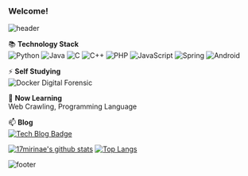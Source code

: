 ### Welcome!

![header](https://capsule-render.vercel.app/api?type=waving&color=auto&height=300&section=header&text=17%20mirinae&fontSize=90)

📚 <b>Technology Stack</b><br>
![Python](https://img.shields.io/badge/Python-3776AB?logo=Python&logoColor=white)
![Java](https://img.shields.io/badge/Java-007396?logo=Java&logoColor=white)
![C](https://img.shields.io/badge/C-A8B9CC?logo=C&logoColor=white)
![C++](https://img.shields.io/badge/C++-00599C?logo=C++&logoColor=white)
![PHP](https://img.shields.io/badge/PHP-777BB4?logo=PHP&logoColor=white)
![JavaScript](https://img.shields.io/badge/JavaScript-F7DF1E?logo=JavaScript&logoColor=white)
![Spring](https://img.shields.io/badge/Spring-6DB33F?logo=Spring&logoColor=white)
![Android](https://img.shields.io/badge/Android-3DDC84?logo=Android&logoColor=white)

⚡ <b>Self Studying</b><br>
![Docker](https://img.shields.io/badge/Docker-2496ED?logo=Docker&logoColor=white)
Digital Forensic

📝 <b>Now Learning</b><br>Web Crawling, Programming Language

📫 <b>Blog</b><br>
[![Tech Blog Badge](http://img.shields.io/badge/-Tech%20Blog-black?logo=GitBloge&link=https://17mirinae.github.io/)](https://17mirinae.github.io/)

[![17mirinae's github stats](https://github-readme-stats.vercel.app/api?username=17mirinae)](https://github.com/anuraghazra/github-readme-stats)
[![Top Langs](https://github-readme-stats.vercel.app/api/top-langs/?username=17mirinae&layout=compact)](https://github.com/anuraghazra/github-readme-stats)

![footer](https://capsule-render.vercel.app/api?type=waving&color=auto&section=footer)
